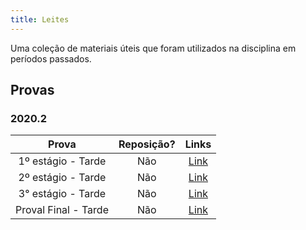 ```yaml
---
title: Leites
---
```


Uma coleção de materiais úteis que foram utilizados na disciplina em períodos passados.

## Provas

### 2020.2
**Prova** | **Reposição?** | **Links**  |
:---: | :---:| :---: |
1º estágio - Tarde | Não | [Link](https://drive.google.com/file/d/1nihbpyK7HhBYSlzWxN-o0mFB07ukwcQ2/view?usp=sharing) |
2º estágio - Tarde | Não | [Link](https://drive.google.com/file/d/13Sjw50p23G7Yn0_5NWnVA3FKCSHvJbsA/view?usp=sharing) |
3° estágio - Tarde | Não | [Link](https://drive.google.com/file/d/16kj1G3_fR_MmPRelfISzxVCFX0LYVe8l/view?usp=sharing) |
Proval Final - Tarde | Não | [Link](https://drive.google.com/file/d/17FQpmpqw5kHF_EpB-dfv8GqtPw7I65xj/view?usp=sharing) |
